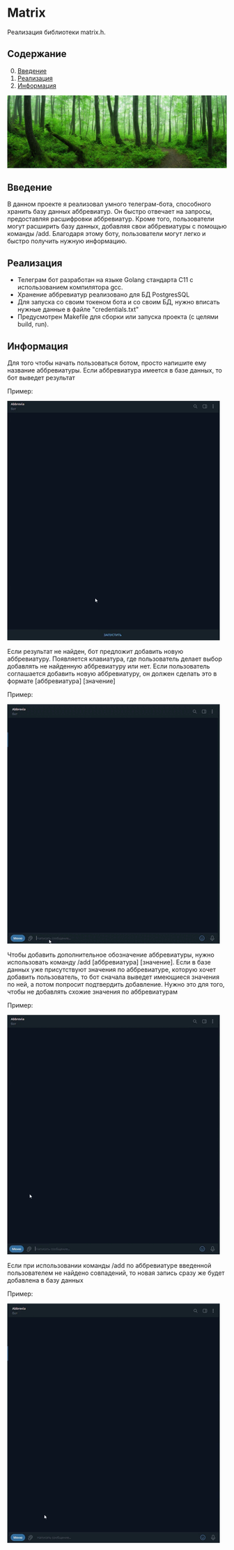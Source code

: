 # Matrix

Реализация библиотеки matrix.h.

## Содержание

0. [Введение](#введение)
1. [Реализация](#реализация)
2. [Информация](#информация)

![abbrevia](misc/images/Abbrevia.jpg)

## Введение

В данном проекте я реализовал умного телеграм-бота, способного хранить базу данных аббревиатур. Он быстро отвечает на запросы, предоставляя расшифровки аббревиатур. Кроме того, пользователи могут расширить базу данных, добавляя свои аббревиатуры с помощью команды /add. Благодаря этому боту, пользователи могут легко и быстро получить нужную информацию.

## Реализация

- Телеграм бот разработан на языке Golang стандарта C11 с использованием компилятора gcc.
- Хранение аббревиатур реализовано для БД PostgresSQL
- Для запуска со своим токеном бота и со своим БД, нужно вписать нужные данные в файле "credentials.txt"
- Предусмотрен Makefile для сборки или запуска проекта (с целями build, run).


## Информация 

Для того чтобы начать пользоваться ботом, просто напишите ему название аббревиатуры. Если аббревиатура имеется в базе данных, то бот выведет результат

Пример:

![abbrevia-gift(1)](misc/gifts/Abbrevia(1).gif)

Если результат не найден, бот предложит добавить новую аббревиатуру. Появляется клавиатура, где пользователь делает выбор добавлять не найденную аббревиатуру или нет. Если пользователь соглашается добавить новую аббревиатуру, он должен сделать это в формате [аббревиатура] [значение]

Пример:

![abbrevia](misc/gifts/Abbrevia(2).gif)

Чтобы добавить дополнительное обозначение аббревиатуры, нужно использовать команду /add [аббревиатура] [значение]. Если в базе данных уже присутствуют значения по аббревиатуре, которую хочет добавить пользователь, то бот сначала выведет имеющиеся значения по ней, а потом попросит подтвердить добавление. Нужно это для того, чтобы не добавлять схожие значения по аббревиатурам

Пример:

![abbrevia](misc/gifts/Abbrevia(3).gif)

Если при использовании команды /add по аббревиатуре введенной пользователем не найдено совпадений, то новая запись сразу же будет добавлена в базу данных

Пример:

![abbrevia](misc/gifts/Abbrevia(4).gif)
